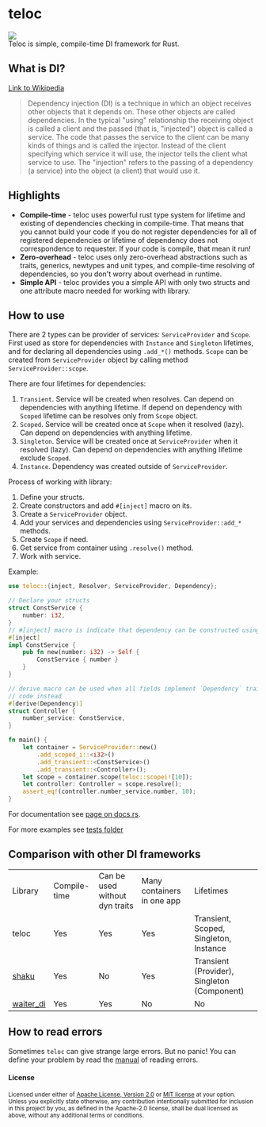 # teloc
<div>
  <a href="https://github.com/teloxide/teloxide/actions">
    <img src="https://github.com/teloxide/teloxide/workflows/Continuous%20integration/badge.svg">
  </a>
</div>
Teloc is simple, compile-time DI framework for Rust.

## What is DI?
[Link to Wikipedia](https://en.wikipedia.org/wiki/Dependency_injection)

> Dependency injection (DI) is a technique in which an object receives other objects that it depends on. These other objects are called dependencies. 
> In the typical "using" relationship the receiving object is called a client and the passed (that is, "injected") object is called a service. 
> The code that passes the service to the client can be many kinds of things and is called the injector. Instead of the client specifying which service 
> it will use, the injector tells the client what service to use. The "injection" refers to the passing of a dependency (a service) into the object 
> (a client) that would use it. 

## Highlights
- **Compile-time** - teloc uses powerful rust type system for lifetime and existing of dependencies checking in 
compile-time. That means that you cannot build your code if you do not register dependencies for all of registered 
dependencies or lifetime of dependency does not correspondence to requester. If your code is compile, that mean it run!
- **Zero-overhead** - teloc uses only zero-overhead abstractions such as traits, generics, newtypes and unit types, and
compile-time resolving of dependencies, so you don't worry about overhead in runtime.
- **Simple API** - teloc provides you a simple API with only two structs and one attribute macro needed for working with
library.

## How to use
There are 2 types can be provider of services: `ServiceProvider` and `Scope`. First used as store for dependencies with
`Instance` and `Singleton` lifetimes, and for declaring all dependencies using `.add_*()` methods. `Scope` can be 
created from `ServiceProvider` object by calling method `ServiceProvider::scope`.

There are four lifetimes for dependencies:
1. `Transient`. Service will be created when resolves. Can depend on dependencies with anything lifetime. If depend on
dependency with `Scoped` lifetime can be resolves only from `Scope` object.
2. `Scoped`. Service will be created once at `Scope` when it resolved (lazy). Can depend on dependencies with anything 
lifetime.
3. `Singleton`. Service will be created once at `ServiceProvider` when it resolved (lazy). Can depend on dependencies 
with anything lifetime exclude `Scoped`.
4. `Instance`. Dependency was created outside of `ServiceProvider`.

Process of working with library:
1. Define your structs.
2. Create constructors and add `#[inject]` macro on its.
3. Create a `ServiceProvider` object.
4. Add your services and dependencies using `ServiceProvider::add_*` methods.
5. Create `Scope` if need.
6. Get service from container using `.resolve()` method.
7. Work with service.

Example:
```rust
use teloc::{inject, Resolver, ServiceProvider, Dependency};

// Declare your structs
struct ConstService {
    number: i32,
}
// #[inject] macro is indicate that dependency can be constructed using this function
#[inject]
impl ConstService {
    pub fn new(number: i32) -> Self {
        ConstService { number }
    }
}

// derive macro can be used when all fields implement `Dependency` trait, but we recommend use #[inject] macro it in production
// code instead
#[derive(Dependency)]
struct Controller {
    number_service: ConstService,
}

fn main() {
    let container = ServiceProvider::new()
        .add_scoped_i::<i32>()
        .add_transient::<ConstService>()
        .add_transient::<Controller>();
    let scope = container.scope(teloc::scopei![10]);
    let controller: Controller = scope.resolve();
    assert_eq!(controller.number_service.number, 10);
}
```

For documentation see [page on docs.rs](https://docs.rs/teloc/).

For more examples see [tests folder](/teloc/tests)

## Comparison with other DI frameworks
<table>
<tr>
<td>Library</td>
<td>Compile-time</td>
<td>Can be used without dyn traits</td>
<td>Many containers in one app</td>
<td>Lifetimes</td>
</tr>
<tr>
<td>teloc</td>
<td>Yes</td>
<td>Yes</td>
<td>Yes</td>
<td>Transient, Scoped, Singleton, Instance</td>
</tr>
<tr>
<td><a href="https://github.com/Mcat12/shaku">shaku</a></td>
<td>Yes</td>
<td>No</td>
<td>Yes</td>
<td>Transient (Provider), Singleton (Component)</td>
</tr>
<tr>
<td><a href="https://github.com/dmitryb-dev/waiter">waiter_di</a></td>
<td>Yes</td>
<td>Yes</td>
<td>No</td>
<td>No</td>
</tr>
</table>

## How to read errors
Sometimes `teloc` can give strange large errors. But no panic! You can define your problem by read the <a href="HOW-TO-READ-ERRORS.md">manual</a> of reading errors.

#### License

<sup>
Licensed under either of <a href="LICENSE-APACHE">Apache License, Version
2.0</a> or <a href="LICENSE-MIT">MIT license</a> at your option.
</sup>

<br>

<sub>
Unless you explicitly state otherwise, any contribution intentionally submitted
for inclusion in this project by you, as defined in the Apache-2.0 license,
shall be dual licensed as above, without any additional terms or conditions.
</sub>
